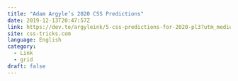 ```yaml
---
title: "Adam Argyle’s 2020 CSS Predictions"
date: 2019-12-13T20:47:57Z
link: https://dev.to/argyleink/5-css-predictions-for-2020-pl3?utm_medium=RSS&utm_source=news.12bit.vn
site: css-tricks.com
language: English
category:
  - Link
  - grid
draft: false
---
```

